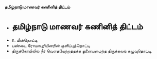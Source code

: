 **தமிழ்நாடு மாணவர் கணினித் திட்டம்**
- # தமிழ்நாடு மாணவர் கணினித் திட்டம்
- n. மீன்தொட்டி
- பண்டை ரோமாபுரியினரின் குளிப்புத்தொட்டி
- திருக்கோயிலில் நீர் வௌதயேற்றத்தக்க துனையமைந்த திருக்கலங் கழுவுதொட்டி.

